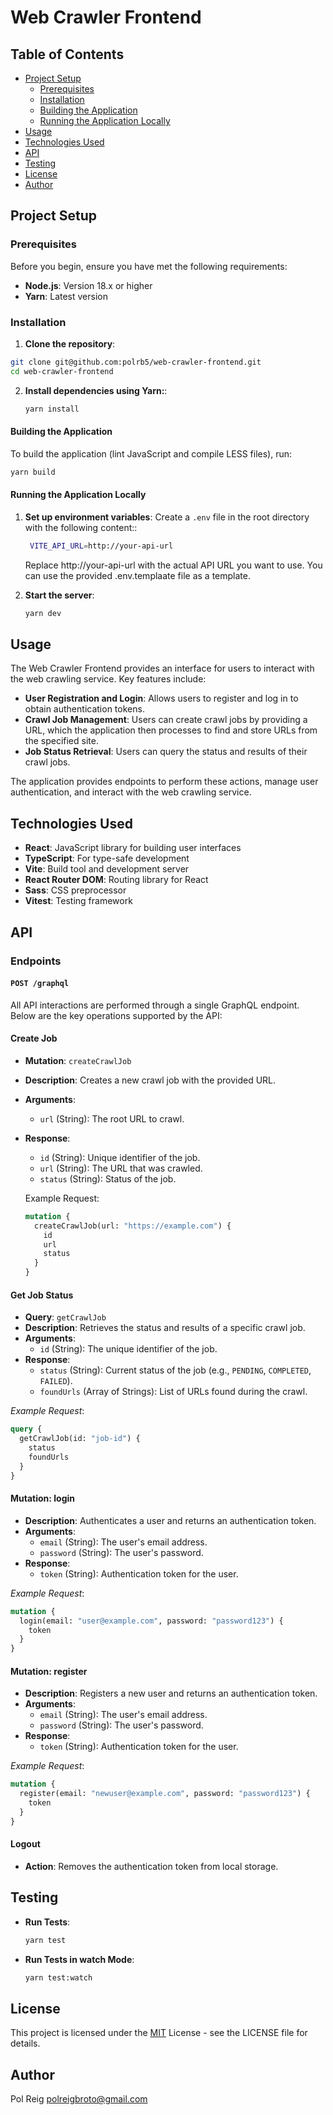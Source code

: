 # Web Crawler Frontend

## Table of Contents

- [Project Setup](#project-setup)
  - [Prerequisites](#prerequisites)
  - [Installation](#installation)
  - [Building the Application](#building-the-application)
  - [Running the Application Locally](#running-the-application-locally)
- [Usage](#usage)
- [Technologies Used](#technologies-used)
- [API](#api)
- [Testing](#testing)
- [License](#license)
- [Author](#author)

## Project Setup

### Prerequisites

Before you begin, ensure you have met the following requirements:

- **Node.js**: Version 18.x or higher
- **Yarn**: Latest version

### Installation

1. **Clone the repository**:

```bash
git clone git@github.com:polrb5/web-crawler-frontend.git
cd web-crawler-frontend

```

2. **Install dependencies using Yarn:**:
   ```sh
   yarn install
   ```

#### Building the Application

To build the application (lint JavaScript and compile LESS files), run:

```sh
yarn build
```

#### Running the Application Locally

1. **Set up environment variables**: Create a `.env` file in the root directory with the following content::

   ```bash
    VITE_API_URL=http://your-api-url
   ```

   Replace http://your-api-url with the actual API URL you want to use. You can use the provided .env.templaate file as a template.

2. **Start the server**:
   ```bash
   yarn dev
   ```

## Usage

The Web Crawler Frontend provides an interface for users to interact with the web crawling service. Key features include:

- **User Registration and Login**: Allows users to register and log in to obtain authentication tokens.
- **Crawl Job Management**: Users can create crawl jobs by providing a URL, which the application then processes to find and store URLs from the specified site.
- **Job Status Retrieval**: Users can query the status and results of their crawl jobs.

The application provides endpoints to perform these actions, manage user authentication, and interact with the web crawling service.

## Technologies Used

- **React**: JavaScript library for building user interfaces
- **TypeScript**: For type-safe development
- **Vite**: Build tool and development server
- **React Router DOM**: Routing library for React
- **Sass**: CSS preprocessor
- **Vitest**: Testing framework

## API

### Endpoints

#### `POST /graphql`

All API interactions are performed through a single GraphQL endpoint. Below are the key operations supported by the API:

#### **Create Job**

- **Mutation**: `createCrawlJob`
- **Description**: Creates a new crawl job with the provided URL.
- **Arguments**:
  - `url` (String): The root URL to crawl.
- **Response**:

  - `id` (String): Unique identifier of the job.
  - `url` (String): The URL that was crawled.
  - `status` (String): Status of the job.

  Example Request:

  ```graphql
  mutation {
    createCrawlJob(url: "https://example.com") {
      id
      url
      status
    }
  }
  ```

#### **Get Job Status**

- **Query**: `getCrawlJob`
- **Description**: Retrieves the status and results of a specific crawl job.
- **Arguments**:
  - `id` (String): The unique identifier of the job.
- **Response**:
  - `status` (String): Current status of the job (e.g., `PENDING`, `COMPLETED`, `FAILED`).
  - `foundUrls` (Array of Strings): List of URLs found during the crawl.

_Example Request_:

```graphql
query {
  getCrawlJob(id: "job-id") {
    status
    foundUrls
  }
}
```

#### **Mutation: login**

- **Description**: Authenticates a user and returns an authentication token.
- **Arguments**:
  - `email` (String): The user's email address.
  - `password` (String): The user's password.
- **Response**:
  - `token` (String): Authentication token for the user.

_Example Request_:

```graphql
mutation {
  login(email: "user@example.com", password: "password123") {
    token
  }
}
```

#### **Mutation: register**

- **Description**: Registers a new user and returns an authentication token.
- **Arguments**:
  - `email` (String): The user's email address.
  - `password` (String): The user's password.
- **Response**:
  - `token` (String): Authentication token for the user.

_Example Request_:

```graphql
mutation {
  register(email: "newuser@example.com", password: "password123") {
    token
  }
}
```

#### **Logout**

- **Action**: Removes the authentication token from local storage.

## Testing

- **Run Tests**:
  ```bash
  yarn test
  ```
- **Run Tests in watch Mode**:
  ```bash
  yarn test:watch
  ```

## License

This project is licensed under the [MIT](https://choosealicense.com/licenses/mit/) License - see the LICENSE file for details.

## Author

Pol Reig
[polreigbroto@gmail.com](polreigbroto@gmail.com)

